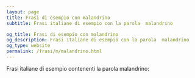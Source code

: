 ```yaml
---
layout: page
title: Frasi di esempio con malandrino 
subtitle: Frasi italiane di esempio con la parola  malandrino

og_title: Frasi di esempio con malandrino 
og_description: Frasi italiane di esempio con la parola  malandrino
og_type: website
permalink: /frasi/m/malandrino.html
---
```


Frasi italiane di esempio contenenti la parola malandrino:


